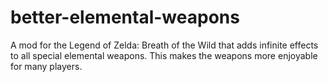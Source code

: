 # better-elemental-weapons
A mod for the Legend of Zelda: Breath of the Wild that adds infinite effects to all special elemental weapons. This makes the weapons more enjoyable for many players.
